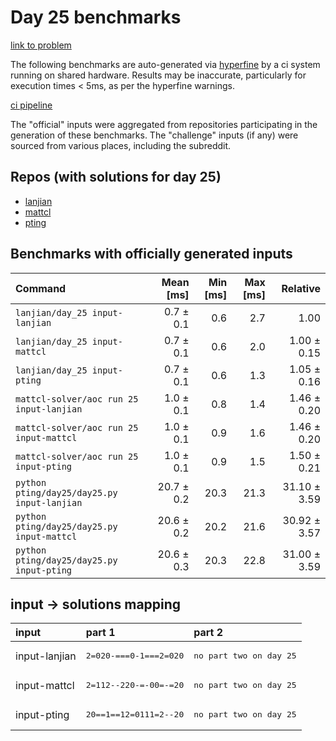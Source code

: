 # Day 25 benchmarks

[link to problem](http://adventofcode.com/2022/day/25)

The following benchmarks are auto-generated via [hyperfine](https://github.com/sharkdp/hyperfine) by a ci system running on shared hardware. Results may be inaccurate, particularly for execution times < 5ms, as per the hyperfine warnings.

[ci pipeline](http://ci.papercode.net:8080/teams/aoc2022/pipelines/aoc-compare-2022)

The "official" inputs were aggregated from repositories participating in the generation of these benchmarks. The "challenge" inputs (if any) were sourced from various places, including the subreddit.

## Repos (with solutions for day 25)


- [lanjian](https://github.com/LanJian/aoc-2022)
- [mattcl](https://github.com/mattcl/aoc2022)
- [pting](https://github.com/pting/aoc2022)

## Benchmarks with officially generated inputs
| Command | Mean [ms] | Min [ms] | Max [ms] | Relative |
|:---|---:|---:|---:|---:|
| `lanjian/day_25 input-lanjian` | 0.7 ± 0.1 | 0.6 | 2.7 | 1.00 |
| `lanjian/day_25 input-mattcl` | 0.7 ± 0.1 | 0.6 | 2.0 | 1.00 ± 0.15 |
| `lanjian/day_25 input-pting` | 0.7 ± 0.1 | 0.6 | 1.3 | 1.05 ± 0.16 |
| `mattcl-solver/aoc run 25 input-lanjian` | 1.0 ± 0.1 | 0.8 | 1.4 | 1.46 ± 0.20 |
| `mattcl-solver/aoc run 25 input-mattcl` | 1.0 ± 0.1 | 0.9 | 1.6 | 1.46 ± 0.20 |
| `mattcl-solver/aoc run 25 input-pting` | 1.0 ± 0.1 | 0.9 | 1.5 | 1.50 ± 0.21 |
| `python pting/day25/day25.py input-lanjian` | 20.7 ± 0.2 | 20.3 | 21.3 | 31.10 ± 3.59 |
| `python pting/day25/day25.py input-mattcl` | 20.6 ± 0.2 | 20.2 | 21.6 | 30.92 ± 3.57 |
| `python pting/day25/day25.py input-pting` | 20.6 ± 0.3 | 20.3 | 22.8 | 31.00 ± 3.59 |

## input -> solutions mapping
|input|part 1|part 2|
|:---|:---|:---|
|input-lanjian|<pre>2=020-===0-1===2=020</pre>|<pre>no part two on day 25</pre>|
|input-mattcl|<pre>2=112--220-=-00=-=20</pre>|<pre>no part two on day 25</pre>|
|input-pting|<pre>20==1==12=0111=2--20</pre>|<pre>no part two on day 25</pre>|
